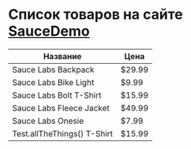 # Список товаров на сайте [SauceDemo](https://www.saucedemo.com)

| Название                     | Цена   |
|------------------------------|--------|
| Sauce Labs Backpack          | $29.99 |
| Sauce Labs Bike Light        | $9.99  |
| Sauce Labs Bolt T-Shirt      | $15.99 |
| Sauce Labs Fleece Jacket     | $49.99 |
| Sauce Labs Onesie            | $7.99  |
| Test.allTheThings() T-Shirt  | $15.99 |